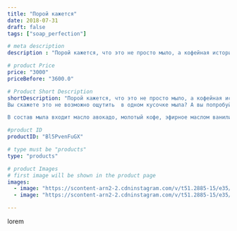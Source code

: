 ```yaml
---
title: "Порой кажется"
date: 2018-07-31
draft: false
tags: ["soap_perfection"]

# meta description
description : "Порой кажется, что это не просто мыло, а кофейная история любви...Два силуэта дают волю воображению....аромат напоминает чашечку кофе где//-то в тихом, уютном м"

# product Price
price: "3000"
priceBefore: "3600.0"

# Product Short Description
shortDescription: "Порой кажется, что это не просто мыло, а кофейная история любви...Два силуэта дают волю воображению....аромат напоминает чашечку кофе где//-то в тихом, уютном месте Пятигорска 🌄
Вы скажете это не возможно ощутить  в одном кусочке мыла? А вы попробуйте!

В состав мыла входит масло авокадо, молотый кофе, эфирное маслом ванили💚"

#product ID
productID: "Bl5PvenFuGX"

# type must be "products"
type: "products"

# product Images
# first image will be shown in the product page
images:
  - image: "https://scontent-arn2-2.cdninstagram.com/v/t51.2885-15/e35/37092164_1427819167364000_4055824436081721344_n.jpg?se=7&tp=1&_nc_ht=scontent-arn2-2.cdninstagram.com&_nc_cat=108&_nc_ohc=tgjcl3j6sRcAX9bMYX2&ccb=7-4&oh=8c75c389e7d77f9287d13e53b3b401f8&oe=60849252&ig_cache_key=MTgzNTU1OTU4NDExMjQwOTA3Ng%3D%3D.2-ccb7-4"
  - image: "https://scontent-arn2-2.cdninstagram.com/v/t51.2885-15/e35/37775403_184477728942920_2094701875776454656_n.jpg?se=7&tp=1&_nc_ht=scontent-arn2-2.cdninstagram.com&_nc_cat=108&_nc_ohc=-C6_WgR8TBIAX-f5csm&ccb=7-4&oh=e9ef2af637d2191ce170ced80df82a8e&oe=6084BB4E&ig_cache_key=MTgzNTU1OTU5MzgwMTI4ODQ1Ng%3D%3D.2-ccb7-4"

---
```

lorem
